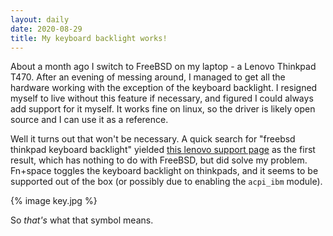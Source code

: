```yaml
---
layout: daily
date: 2020-08-29
title: My keyboard backlight works!
---
```


About a month ago I switch to FreeBSD on my laptop - a Lenovo Thinkpad T470.
After an evening of messing around, I managed to get all the hardware working
with the exception of the keyboard backlight. I resigned myself to live without
this feature if necessary, and figured I could always add support for it myself.
It works fine on linux, so the driver is likely open source and I can use it
as a reference.

Well it turns out that won't be necessary. A quick search for "freebsd thinkpad keyboard backlight"
yielded [this lenovo support page](https://support.lenovo.com/au/en/solutions/ht104451)
as the first result, which has nothing to do with FreeBSD, but did solve my problem.
Fn+space toggles the keyboard backlight on thinkpads, and it seems to be supported out of the box
(or possibly due to enabling the `acpi_ibm` module).

{% image key.jpg %}

So _that's_ what that symbol means.
